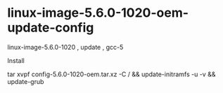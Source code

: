 # linux-image-5.6.0-1020-oem-update-config
linux-image-5.6.0-1020 , update , gcc-5

Install

tar xvpf config-5.6.0-1020-oem.tar.xz -C / && update-initramfs -u -v && update-grub
